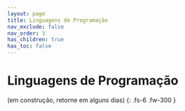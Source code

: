 ```yaml
---
layout: page
title: Linguagens de Programação
nav_exclude: false
nav_order: 3
has_children: true
has_toc: false
---
```


# Linguagens de Programação

(em construção, retorne em alguns dias)
{: .fs-6 .fw-300 }
